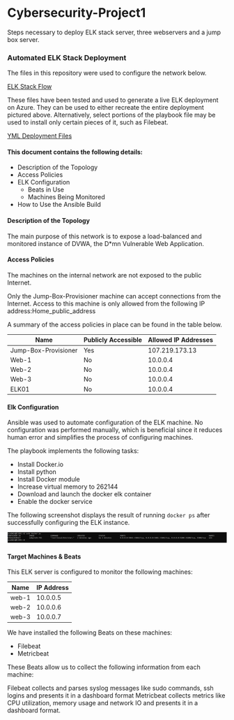 # Cybersecurity-Project1
Steps necessary to deploy ELK stack server, three webservers and a jump box server.

### Automated ELK Stack Deployment

The files in this repository were used to configure the network below.

[ELK Stack Flow](https://github.com/rfchapie/Cybersecurity-Project1/blob/main/Diagrams/cloud_security_visio_diagram.pdf)

These files have been tested and used to generate a live ELK deployment on Azure. They can be used to either recreate the entire deployment pictured above. Alternatively, select portions of the playbook file may be used to install only certain pieces of it, such as Filebeat.

[YML Deployment Files](https://github.com/rfchapie/cybersecurity-project1/ansible)

#### This document contains the following details:
- Description of the Topology
- Access Policies
- ELK Configuration
  - Beats in Use
  - Machines Being Monitored
- How to Use the Ansible Build

#### Description of the Topology

The main purpose of this network is to expose a load-balanced and monitored instance of DVWA, the D*mn Vulnerable Web Application.

#### Access Policies

The machines on the internal network are not exposed to the public Internet. 

Only the Jump-Box-Provisioner machine can accept connections from the Internet. Access to this machine is only allowed from the following IP address:Home_public_address


A summary of the access policies in place can be found in the table below.

| Name                 | Publicly Accessible | Allowed IP Addresses |
|----------------------|---------------------|----------------------|
| Jump-Box-Provisioner | Yes                 | 107.219.173.13       |
| Web-1                | No                  | 10.0.0.4             |
| Web-2                | No                  | 10.0.0.4             |        
| Web-3                | No                  | 10.0.0.4             |
| ELK01                | No                  | 10.0.0.4             |

#### Elk Configuration

Ansible was used to automate configuration of the ELK machine. No configuration was performed manually, which is beneficial since it reduces human error and simplifies the process of configuring machines.

The playbook implements the following tasks:

- Install Docker.io
- Install python
- Install Docker module
- Increase virtual memory to 262144
- Download and launch the docker elk container
- Enable the docker service

The following screenshot displays the result of running `docker ps` after successfully configuring the ELK instance.

<img src="https://github.com/rfchapie/Cybersecurity-Project1/blob/main/Images/ELK_Running.png">

#### Target Machines & Beats

This ELK server is configured to monitor the following machines:

| Name     | IP Address |
|----------|------------|
| web-1    | 10.0.0.5   |
| web-2    | 10.0.0.6   |
| web-3    | 10.0.0.7   |


We have installed the following Beats on these machines:

- Filebeat
- Metricbeat

These Beats allow us to collect the following information from each machine:

Filebeat collects and parses syslog messages like sudo commands, ssh logins and presents it in a dashboard format
Metricbeat collects metrics like CPU utilization, memory usage and network IO and presents it in a dashboard format.


